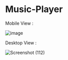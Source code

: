 # Music-Player

Mobile View :

![image](https://user-images.githubusercontent.com/55145996/120013230-1f244080-bffe-11eb-97ee-28d95d899bf7.png)

Desktop View :

![Screenshot (112)](https://user-images.githubusercontent.com/55145996/120013445-5b57a100-bffe-11eb-8b1b-cee97c27ed47.png)
